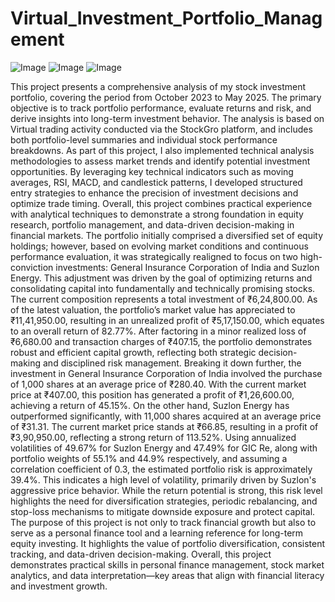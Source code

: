# Virtual_Investment_Portfolio_Management
![Image](https://github.com/user-attachments/assets/f0125014-d8f2-4051-8b16-73149f769e75)
![Image](https://github.com/user-attachments/assets/8b0e85d5-afc7-4bea-8e8c-b2c526513e0b)
![Image](https://github.com/user-attachments/assets/cd4de18a-8eb2-4ac7-8615-a99dd6e06d22)

This project presents a comprehensive analysis of my stock investment portfolio, covering the period from October 2023 to May 2025. The primary objective is to track portfolio performance, evaluate returns and risk, and derive insights into long-term investment behavior. The analysis is based on Virtual trading activity conducted via the StockGro platform, and includes both portfolio-level summaries and individual stock performance breakdowns.
As part of this project, I also implemented technical analysis methodologies to assess market trends and identify potential investment opportunities. By leveraging key technical indicators such as moving averages, RSI, MACD, and candlestick patterns, I developed structured entry strategies to enhance the precision of investment decisions and optimize trade timing.
Overall, this project combines practical experience with analytical techniques to demonstrate a strong foundation in equity research, portfolio management, and data-driven decision-making in financial markets.
The portfolio initially comprised a diversified set of equity holdings; however, based on evolving market conditions and continuous performance evaluation, it was strategically realigned to focus on two high-conviction investments: General Insurance Corporation of India and Suzlon Energy. This adjustment was driven by the goal of optimizing returns and consolidating capital into fundamentally and technically promising stocks.
The current composition represents a total investment of ₹6,24,800.00. As of the latest valuation, the portfolio’s market value has appreciated to ₹11,41,950.00, resulting in an unrealized profit of ₹5,17,150.00, which equates to an overall return of 82.77%. After factoring in a minor realized loss of ₹6,680.00 and transaction charges of ₹407.15, the portfolio demonstrates robust and efficient capital growth, reflecting both strategic decision-making and disciplined risk management.
Breaking it down further, the investment in General Insurance Corporation of India involved the purchase of 1,000 shares at an average price of ₹280.40. With the current market price at ₹407.00, this position has generated a profit of ₹1,26,600.00, achieving a return of 45.15%. On the other hand, Suzlon Energy has outperformed significantly, with 11,000 shares acquired at an average price of ₹31.31. The current market price stands at ₹66.85, resulting in a profit of ₹3,90,950.00, reflecting a strong return of 113.52%.
Using annualized volatilities of 49.67% for Suzlon Energy and 47.49% for GIC Re, along with portfolio weights of 55.1% and 44.9% respectively, and assuming a correlation coefficient of 0.3, the estimated portfolio risk is approximately 39.4%. This indicates a high level of volatility, primarily driven by Suzlon's aggressive price behavior. While the return potential is strong, this risk level highlights the need for diversification strategies, periodic rebalancing, and stop-loss mechanisms to mitigate downside exposure and protect capital.
The purpose of this project is not only to track financial growth but also to serve as a personal finance tool and a learning reference for long-term equity investing. It highlights the value of portfolio diversification, consistent tracking, and data-driven decision-making.
Overall, this project demonstrates practical skills in personal finance management, stock market analytics, and data interpretation—key areas that align with financial literacy and investment growth.
